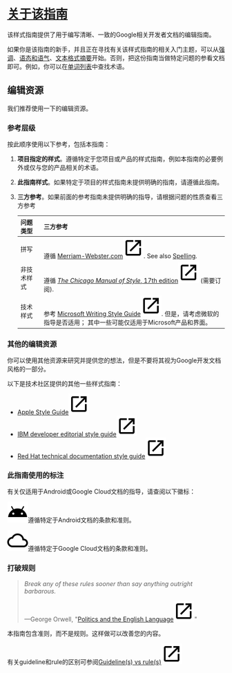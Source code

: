 # [关于该指南](https://developers.google.com/style)

该样式指南提供了用于编写清晰、一致的Google相关开发者文档的编辑指南。

如果你是该指南的新手，并且正在寻找有关该样式指南的相关入门主题，可以从[强调](Highlights.md)、[语态和语气](../General_principles/Voice_and_tone.md)、[文本格式摘要](../Key_resources/Text-formatting_summary.md)开始。否则，把这份指南当做特定问题的参看文档即可。例如，你可以在[单词列表](../Key_resources/Word_list.md)中查找术语。

## 编辑资源

我们推荐使用一下的编辑资源。

### 参考层级

按此顺序使用以下参考，包括本指南：

1. **项目指定的样式**。遵循特定于您项目或产品的样式指南，例如本指南的必要例外或仅与您的产品相关的术语。

2. **此指南样式**。如果特定于项目的样式指南未提供明确的指南，请遵循此指南。

3. **三方参考**。如果前面的参考指南未提供明确的指导，请根据问题的性质查看三方参考

   | 问题类型   | 三方参考                                                     |
   | :--------- | :----------------------------------------------------------- |
   | 拼写       | 遵循 [Merriam-Webster.com](https://www.merriam-webster.com/)![open_in_new_black_24dp](../../../assets/icons/open_in_new_black_24dp.svg). See also [Spelling](https://developers.google.com/style/spelling). |
   | 非技术样式 | 遵循 [*The Chicago Manual of Style*, 17th edition](https://www.chicagomanualofstyle.org/home.html)![open_in_new_black_24dp](../../../assets/icons/open_in_new_black_24dp.svg) (需要订阅). |
   | 技术样式   | 参考 [Microsoft Writing Style Guide](https://docs.microsoft.com/style-guide/welcome/)![open_in_new_black_24dp](../../../assets/icons/open_in_new_black_24dp.svg). 但是，请考虑微软的指导是否适用； 其中一些可能仅适用于Microsoft产品和界面。 |

### 其他的编辑资源

你可以使用其他资源来研究并提供您的想法，但是不要将其视为Google开发文档风格的一部分。

以下是技术社区提供的其他一些样式指南：

- [Apple Style Guide](https://help.apple.com/applestyleguide/)![open_in_new_black_24dp](../../../assets/icons/open_in_new_black_24dp.svg)
- [IBM developer editorial style guide](https://www.ibm.com/developerworks/library/styleguidelines/index.html)![open_in_new_black_24dp](../../../assets/icons/open_in_new_black_24dp.svg)
- [Red Hat technical documentation style guide![open_in_new_black_24dp](../../../assets/icons/open_in_new_black_24dp.svg)](https://stylepedia.net/)

### 此指南使用的标注

有关仅适用于Android或Google Cloud文档的指导，请查阅以下徽标：

![android_black_24dp](../assets/android_black_24dp.svg)遵循特定于Android文档的条款和准则。

![cloud_black_24dp](../assets/cloud_black_24dp-1623474484675.svg)遵循特定于Google Cloud文档的条款和准则。

### 打破规则

> *Break any of these rules sooner than say anything outright barbarous.*
>
> —George Orwell, "[Politics and the English Language](https://www.orwellfoundation.com/the-orwell-foundation/orwell/essays-and-other-works/politics-and-the-english-language/)![open_in_new_black_24dp](../../../assets/icons/open_in_new_black_24dp.svg)"

本指南包含准则，而不是规则。这样做可以改善您的内容。

有关guideline和rule的区别可参阅[Guideline(s) vs rule(s)](https://english.stackexchange.com/questions/323089/guidelines-vs-rules)![open_in_new_black_24dp](../../../assets/icons/open_in_new_black_24dp.svg)

